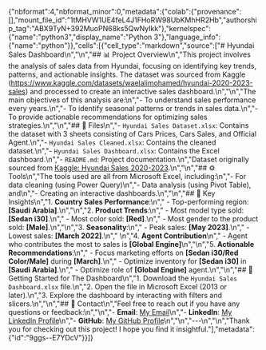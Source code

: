 {"nbformat":4,"nbformat_minor":0,"metadata":{"colab":{"provenance":[],"mount_file_id":"1tMHVW1UE4feL4J1FHoRW98UbKMhHR2Hb","authorship_tag":"ABX9TyN+392MuoPN68ks5QwNyIkk"},"kernelspec":{"name":"python3","display_name":"Python 3"},"language_info":{"name":"python"}},"cells":[{"cell_type":"markdown","source":["# Hyundai Sales Dashboard\n","\n","## 📊 Project Overview\n","This project involves the analysis of sales data from Hyundai, focusing on identifying key trends, patterns, and actionable insights. The dataset was sourced from Kaggle (https://www.kaggle.com/datasets/waelalimohamed/hyundai-2020-2023-sales) and processed to create an interactive sales dashboard.\n","\n","The main objectives of this analysis are:\n","- To understand sales performance every years.\n","- To identify seasonal patterns or trends in sales data.\n","- To provide actionable recommendations for optimizing sales strategies.\n","\n","## 📘 Files\n","- `Hyundai Sales Dataset.xlsx`: Contains the dataset with 3 sheets consisting of Cars Prices, Cars Sales, and Official Agent.\n","- `Hyundai Sales Cleaned.xlsx`: Contains the cleaned dataset.\n","- `Hyundai Sales Dashboard.xlsx`: Contains the Excel dashboard.\n","- `README.md`: Project documentation.\n","Dataset originally sourced from [Kaggle: Hyundai Sales 2020-2023](https://www.kaggle.com/datasets/waelalimohamed/hyundai-2020-2023-sales).\n","\n","## ⚙️ Tools\n","The tools used are all from Microsoft Excel, including:\n","- For data cleaning (using Power Query)\n","- Data analysis (using Pivot Table), and\n","- Creating an interactive dashboards.\n","\n","## 🎯 Key Insights\n","1. **Country Sales Performance**:\n","   - Top-performing region: **[Saudi Arabia]**.\n","\n","2. **Product Trends**:\n","   - Most model type sold: **[Sedan i30]**.\n","   - Most color sold: **[Red]**.\n","   - Most gender to the product sold: **[Male]**.\n","\n","3. **Seasonality**:\n","   - Peak sales: **[May 2023]**.\n","   - Lowest sales: **[March 2022]**.\n","  \n","4. **Agent Contribution**\n","   - Agent who contributes the most to sales is **[Global Engine]**\n","\n","5. **Actionable Recommendations**:\n","   - Focus marketing efforts on **[Sedan i30/Red Color/Male]** during **[March]**.\n","   - Optimize inventory for **[Sedan i30]** in **[Saudi Arabia]**.\n","   - Optimize role of **[Global Engine]** agent.\n","\n","## 🚨 Getting Started for The Dashboard\n","1. Download the `Hyundai Sales Dashboard.xlsx` file.\n","2. Open the file in Microsoft Excel (2013 or later).\n","3. Explore the dashboard by interacting with filters and slicers.\n","\n","## 📲 Contact\n","Feel free to reach out if you have any questions or feedback:\n","\n","- **Email**: [My Email](muhamadsalimalwan10@gmail.com)\n","- **LinkedIn**: [My LinkedIn Profile](https://www.linkedin.com/in/muhamad-salim-alwan/)\n","- **GitHub**: [My GitHub Profile](https://github.com/salim23-png)\n","\n","---\n","\n","Thank you for checking out this project! I hope you find it insightful."],"metadata":{"id":"9ggs--E7YDcV"}}]}